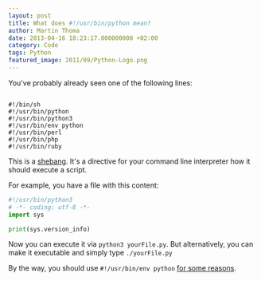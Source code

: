```yaml
---
layout: post
title: What does #!/usr/bin/python mean?
author: Martin Thoma
date: 2013-04-16 18:23:17.000000000 +02:00
category: Code
tags: Python
featured_image: 2011/09/Python-Logo.png
---
```

You've probably already seen one of the following lines:

```text

#!/bin/sh
#!/usr/bin/python
#!/usr/bin/python3
#!/usr/bin/env python
#!/usr/bin/perl
#!/usr/bin/php
#!/usr/bin/ruby

```

This is a <a href="http://en.wikipedia.org/wiki/Shebang_%28Unix%29">shebang</a>. It's a directive for your command line interpreter how it should execute a script.

For example, you have a file with this content:

```python
#!/usr/bin/python3
# -*- coding: utf-8 -*-
import sys

print(sys.version_info)
```

Now you can execute it via <code>python3 yourFile.py</code>. But alternatively, you can make it executable and simply type <code>./yourFile.py</code>

By the way, you should use <code>#!/usr/bin/env python</code> <a href="http://stackoverflow.com/q/1352922/562769">for some reasons</a>.
